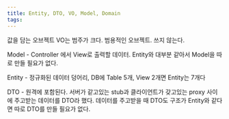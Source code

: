 ```yaml
---
title: Entity, DTO, VO, Model, Domain
tags: 
---
```


값을 담는 오브젝트 VO는 범주가 크다. 범용적인 오브젝트. 쓰지 않는다.

Model - Controller 에서 View로 출력할 데이터. Entity와 대부분 같아서 Model을 따로 만들 필요가 없다.

Entity - 정규화된 데이터 덩어리, DB에 Table 5개, View 2개면 Entity는 7개다

DTO - 원격에 포함된다. 서버가 같고있는 stub과 클라이언트가 갖고있는 proxy 사이에 주고받는 데이터를 DTO라 했다. 데이터를 주고받을 때 DTO도 구조가 Entity와 같다면 따로 DTO를 만들 필요가 없다.

